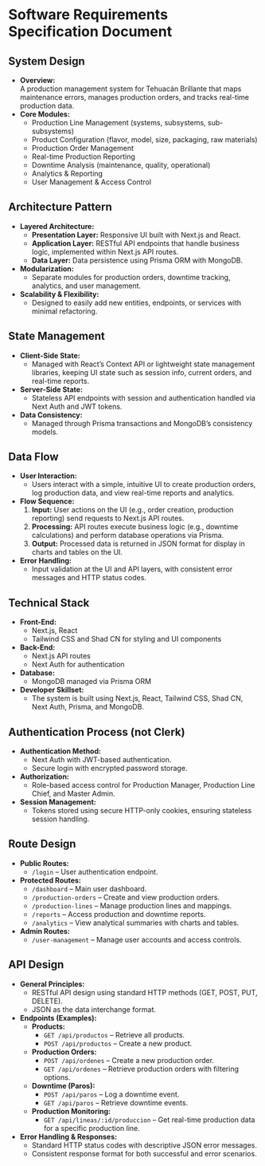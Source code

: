 # Software Requirements Specification Document

## System Design
- **Overview:**  
  A production management system for Tehuacán Brillante that maps maintenance errors, manages production orders, and tracks real-time production data.
- **Core Modules:**  
  - Production Line Management (systems, subsystems, sub-subsystems)  
  - Product Configuration (flavor, model, size, packaging, raw materials)  
  - Production Order Management  
  - Real-time Production Reporting  
  - Downtime Analysis (maintenance, quality, operational)  
  - Analytics & Reporting  
  - User Management & Access Control

## Architecture Pattern
- **Layered Architecture:**  
  - **Presentation Layer:** Responsive UI built with Next.js and React.  
  - **Application Layer:** RESTful API endpoints that handle business logic, implemented within Next.js API routes.
  - **Data Layer:** Data persistence using Prisma ORM with MongoDB.
- **Modularization:**  
  - Separate modules for production orders, downtime tracking, analytics, and user management.
- **Scalability & Flexibility:**  
  - Designed to easily add new entities, endpoints, or services with minimal refactoring.

## State Management
- **Client-Side State:**  
  - Managed with React’s Context API or lightweight state management libraries, keeping UI state such as session info, current orders, and real-time reports.
- **Server-Side State:**  
  - Stateless API endpoints with session and authentication handled via Next Auth and JWT tokens.
- **Data Consistency:**  
  - Managed through Prisma transactions and MongoDB’s consistency models.

## Data Flow
- **User Interaction:**  
  - Users interact with a simple, intuitive UI to create production orders, log production data, and view real-time reports and analytics.
- **Flow Sequence:**  
  1. **Input:** User actions on the UI (e.g., order creation, production reporting) send requests to Next.js API routes.  
  2. **Processing:** API routes execute business logic (e.g., downtime calculations) and perform database operations via Prisma.  
  3. **Output:** Processed data is returned in JSON format for display in charts and tables on the UI.
- **Error Handling:**  
  - Input validation at the UI and API layers, with consistent error messages and HTTP status codes.

## Technical Stack
- **Front-End:**  
  - Next.js, React  
  - Tailwind CSS and Shad CN for styling and UI components
- **Back-End:**  
  - Next.js API routes  
  - Next Auth for authentication
- **Database:**  
  - MongoDB managed via Prisma ORM
- **Developer Skillset:**  
  - The system is built using Next.js, React, Tailwind CSS, Shad CN, Next Auth, Prisma, and MongoDB.

## Authentication Process (not Clerk)
- **Authentication Method:**  
  - Next Auth with JWT-based authentication.
  - Secure login with encrypted password storage.
- **Authorization:**  
  - Role-based access control for Production Manager, Production Line Chief, and Master Admin.
- **Session Management:**  
  - Tokens stored using secure HTTP-only cookies, ensuring stateless session handling.

## Route Design
- **Public Routes:**  
  - `/login` – User authentication endpoint.
- **Protected Routes:**  
  - `/dashboard` – Main user dashboard.
  - `/production-orders` – Create and view production orders.
  - `/production-lines` – Manage production lines and mappings.
  - `/reports` – Access production and downtime reports.
  - `/analytics` – View analytical summaries with charts and tables.
- **Admin Routes:**  
  - `/user-management` – Manage user accounts and access controls.

## API Design
- **General Principles:**  
  - RESTful API design using standard HTTP methods (GET, POST, PUT, DELETE).
  - JSON as the data interchange format.
- **Endpoints (Examples):**  
  - **Products:**  
    - `GET /api/productos` – Retrieve all products.  
    - `POST /api/productos` – Create a new product.
  - **Production Orders:**  
    - `POST /api/ordenes` – Create a new production order.  
    - `GET /api/ordenes` – Retrieve production orders with filtering options.
  - **Downtime (Paros):**  
    - `POST /api/paros` – Log a downtime event.  
    - `GET /api/paros` – Retrieve downtime events.
  - **Production Monitoring:**  
    - `GET /api/lineas/:id/produccion` – Get real-time production data for a specific production line.
- **Error Handling & Responses:**  
  - Standard HTTP status codes with descriptive JSON error messages.
  - Consistent response format for both successful and error scenarios.
